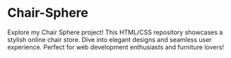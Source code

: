 # Chair-Sphere
 Explore my Chair Sphere project! This HTML/CSS repository showcases a stylish online chair store. Dive into elegant designs and seamless user experience. Perfect for web development enthusiasts and furniture lovers!
